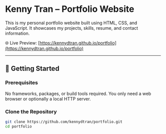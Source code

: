 # Kenny Tran – Portfolio Website

This is my personal portfolio website built using HTML, CSS, and JavaScript. It showcases my projects, skills, resume, and contact information.

🌐 Live Preview: [https://kennydtran.github.io/portfolio](https://kennydtran.github.io/portfolio)

---

## 🚀 Getting Started

### Prerequisites

No frameworks, packages, or build tools required. You only need a web browser or optionally a local HTTP server.

### Clone the Repository

```bash
git clone https://github.com/kennydtran/portfolio.git
cd portfolio
